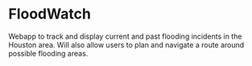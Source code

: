# FloodWatch
Webapp to track and display current and past flooding incidents in the Houston area. Will also allow users to plan and navigate a route around possible flooding areas.
